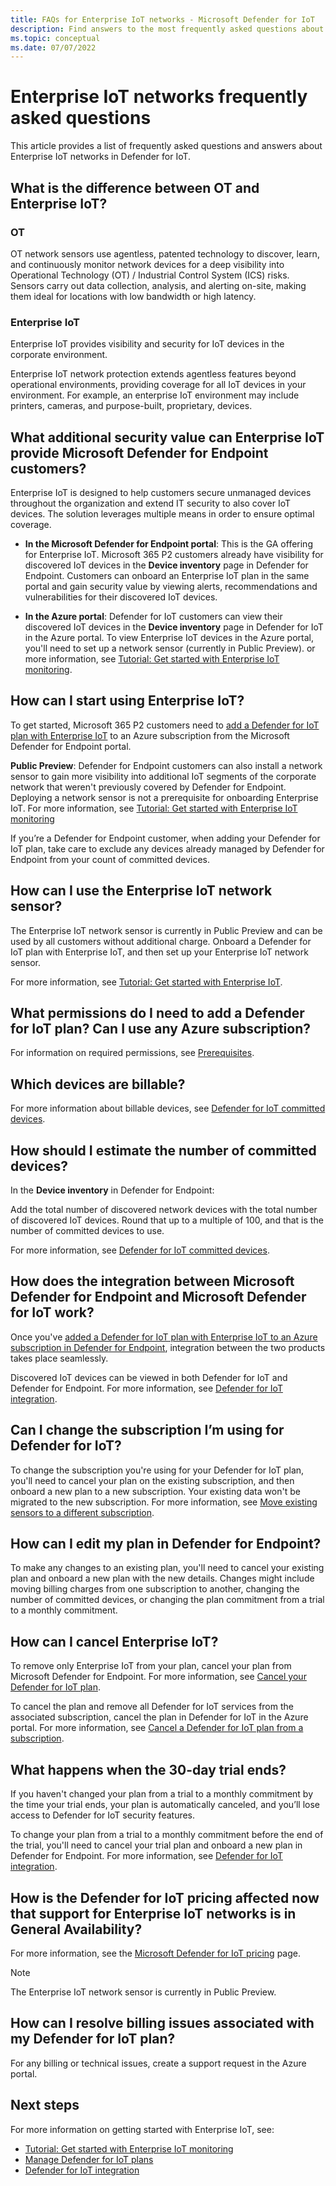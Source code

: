 ```yaml
---
title: FAQs for Enterprise IoT networks - Microsoft Defender for IoT
description: Find answers to the most frequently asked questions about Microsoft Defender for IoT Enterprise IoT networks.
ms.topic: conceptual
ms.date: 07/07/2022
---
```


# Enterprise IoT networks frequently asked questions

This article provides a list of frequently asked questions and answers about Enterprise IoT networks in Defender for IoT.

## What is the difference between OT and Enterprise IoT? 

### OT

OT network sensors use agentless, patented technology to discover, learn, and continuously monitor network devices for a deep visibility into Operational Technology (OT) / Industrial Control System (ICS) risks. Sensors carry out data collection, analysis, and alerting on-site, making them ideal for locations with low bandwidth or high latency.

### Enterprise IoT 

Enterprise IoT provides visibility and security for IoT devices in the corporate environment. 

Enterprise IoT network protection extends agentless features beyond operational environments, providing coverage for all IoT devices in your environment. For example, an enterprise IoT environment may include printers, cameras, and purpose-built, proprietary, devices.

## What additional security value can Enterprise IoT provide Microsoft Defender for Endpoint customers?

Enterprise IoT is designed to help customers secure unmanaged devices throughout the organization and extend IT security to also cover IoT devices. The solution leverages multiple means in order to ensure optimal coverage.

- **In the Microsoft Defender for Endpoint portal**: This is the GA offering for Enterprise IoT. Microsoft 365 P2 customers already have visibility for discovered IoT devices in the **Device inventory** page in Defender for Endpoint. Customers can onboard an Enterprise IoT plan in the same portal and gain security value by viewing alerts, recommendations and vulnerabilities for their discovered IoT devices.

- **In the Azure portal**: Defender for IoT customers can view their discovered IoT devices in the **Device inventory** page in Defender for IoT in the Azure portal. To view Enterprise IoT devices in the Azure portal, you'll need to set up a network sensor (currently in Public Preview). or more information, see [Tutorial: Get started with Enterprise IoT monitoring](tutorial-getting-started-eiot-sensor.md).

## How can I start using Enterprise IoT?

To get started, Microsoft 365 P2 customers need to [add a Defender for IoT plan with Enterprise IoT](/microsoft-365/security/defender-endpoint/enable-microsoft-defender-for-iot-integration#onboard-a-defender-for-iot-plan) to an Azure subscription from the Microsoft Defender for Endpoint portal.
		
**Public Preview**: Defender for Endpoint customers can also install a network sensor to gain more visibility into additional IoT segments of the corporate network that weren't previously covered by Defender for Endpoint. Deploying a network sensor is not a prerequisite for onboarding Enterprise IoT. 
For more information, see [Tutorial: Get started with Enterprise IoT monitoring](tutorial-getting-started-eiot-sensor.md)

If you’re a Defender for Endpoint customer, when adding your Defender for IoT plan, take care to exclude any devices already managed by Defender for Endpoint from your count of committed devices.

## How can I use the Enterprise IoT network sensor?

The Enterprise IoT network sensor is currently in Public Preview and can be used by all customers without additional charge. Onboard a Defender for IoT plan with Enterprise IoT, and then set up your Enterprise IoT network sensor.

For more information, see [Tutorial: Get started with Enterprise IoT](tutorial-getting-started-eiot-sensor.md).

## What permissions do I need to add a Defender for IoT plan? Can I use any Azure subscription?

For information on required permissions, see [Prerequisites](/microsoft-365/security/defender-endpoint/enable-microsoft-defender-for-iot-integration).

## Which devices are billable?

For more information about billable devices, see [Defender for IoT committed devices](how-to-manage-subscriptions.md#defender-for-iot-committed-devices).

## How should I estimate the number of committed devices?

In the **Device inventory** in Defender for Endpoint:

Add the total number of discovered network devices with the total number of discovered IoT devices. Round that up to a multiple of 100, and that is the number of committed devices to use.

 For more information, see [Defender for IoT committed devices](how-to-manage-subscriptions.md#defender-for-iot-committed-devices).

## How does the integration between Microsoft Defender for Endpoint and Microsoft Defender for IoT work?

Once you've [added a Defender for IoT plan with Enterprise IoT to an Azure subscription in Defender for Endpoint](/microsoft-365/security/defender-endpoint/enable-microsoft-defender-for-iot-integration#onboard-a-defender-for-iot-plan), integration between the two products takes place seamlessly.

Discovered IoT devices can be viewed in both Defender for IoT and Defender for Endpoint. For more information, see [Defender for IoT integration](/microsoft-365/security/defender-endpoint/enable-microsoft-defender-for-iot-integration).

## Can I change the subscription I’m using for Defender for IoT?

To change the subscription you're using for your Defender for IoT plan, you'll need to cancel your plan on the existing subscription, and then onboard a new plan to a new subscription. Your existing data won't be migrated to the new subscription. For more information, see [Move existing sensors to a different subscription](how-to-manage-subscriptions.md#move-existing-sensors-to-a-different-subscription).

## How can I edit my plan in Defender for Endpoint?

To make any changes to an existing plan, you'll need to cancel your existing plan and onboard a new plan with the new details. Changes might include moving billing charges from one subscription to another, changing the number of committed devices, or changing the plan commitment from a trial to a monthly commitment.

## How can I cancel Enterprise IoT?

To remove only Enterprise IoT from your plan, cancel your plan from Microsoft Defender for Endpoint. For more information, see [Cancel your Defender for IoT plan](/microsoft-365/security/defender-endpoint/enable-microsoft-defender-for-iot-integration#cancel-your-defender-for-iot-plan).

To cancel the plan and remove all Defender for IoT services from the associated subscription, cancel the plan in Defender for IoT in the Azure portal. For more information, see [Cancel a Defender for IoT plan from a subscription](how-to-manage-subscriptions.md#cancel-a-defender-for-iot-plan-from-a-subscription).

## What happens when the 30-day trial ends?

If you haven't changed your plan from a trial to a monthly commitment by the time your trial ends, your plan is automatically canceled, and you’ll lose access to Defender for IoT security features. 

To change your plan from a trial to a monthly commitment before the end of the trial, you'll need to cancel your trial plan and onboard a new plan in Defender for Endpoint. For more information, see [Defender for IoT integration](/microsoft-365/security/defender-endpoint/enable-microsoft-defender-for-iot-integration).

## How is the Defender for IoT pricing affected now that support for Enterprise IoT networks is in General Availability?

For more information, see the [Microsoft Defender for IoT pricing](https://azure.microsoft.com/pricing/details/iot-defender/) page.

> [!NOTE]
> The Enterprise IoT network sensor is currently in Public Preview.

## How can I resolve billing issues associated with my Defender for IoT plan?

For any billing or technical issues, create a support request in the Azure portal.

## Next steps

For more information on getting started with Enterprise IoT, see:

- [Tutorial: Get started with Enterprise IoT monitoring](tutorial-getting-started-eiot-sensor.md)
- [Manage Defender for IoT plans](how-to-manage-subscriptions.md)
- [Defender for IoT integration](/microsoft-365/security/defender-endpoint/enable-microsoft-defender-for-iot-integration)